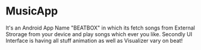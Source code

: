 # MusicApp
It's an Android App Name "BEATBOX" in which its fetch songs from External Strorage from your device and play songs which ever you like.  Secondly UI Interface is having all stuff animation as well as Visualizer vary on beat!

